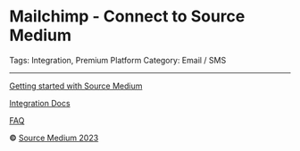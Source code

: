 # Mailchimp - Connect to Source Medium

Tags: Integration, Premium
Platform Category: Email / SMS

---

[Getting started with Source Medium](https://www.notion.so/Getting-started-with-Source-Medium-c5767189520342c0a404f2d0045dd44d?pvs=21)

[Integration Docs](https://www.notion.so/Integration-Docs-2c27a8bf6ec74d7d8c63d6d66fa82a7d?pvs=21)

[FAQ](https://www.notion.so/FAQ-2ce974d908834aa7a3e73800657dbf03?pvs=21)

**©** [Source Medium 2023](https://www.sourcemedium.com/)

